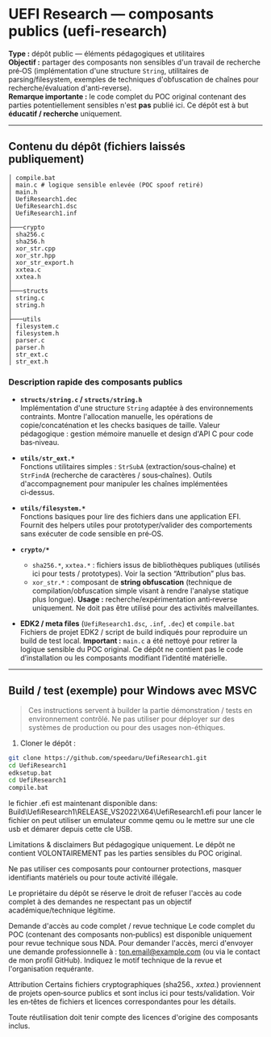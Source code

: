# UEFI Research — composants publics (uefi-research)

**Type :** dépôt public — éléments pédagogiques et utilitaires  
**Objectif :** partager des composants non sensibles d'un travail de recherche pré‑OS (implémentation d'une structure `String`, utilitaires de parsing/filesystem, exemples de techniques d'obfuscation de chaînes pour recherche/évaluation d'anti‑reverse).  
**Remarque importante :** le code complet du POC original contenant des parties potentiellement sensibles n'est **pas** publié ici. Ce dépôt est à but **éducatif / recherche** uniquement.

---

## Contenu du dépôt (fichiers laissés publiquement)

```
│ compile.bat
│ main.c # logique sensible enlevée (POC spoof retiré)
│ main.h
│ UefiResearch1.dec
│ UefiResearch1.dsc
│ UefiResearch1.inf
│
├───crypto
│ sha256.c
│ sha256.h
│ xor_str.cpp
│ xor_str.hpp
│ xor_str_export.h
│ xxtea.c
│ xxtea.h
│
├───structs
│ string.c
│ string.h
│
├───utils
│ filesystem.c
│ filesystem.h
│ parser.c
│ parser.h
│ str_ext.c
│ str_ext.h
```

### Description rapide des composants publics
- **`structs/string.c` / `structs/string.h`**  
  Implémentation d'une structure `String` adaptée à des environnements contraints. Montre l'allocation manuelle, les opérations de copie/concaténation et les checks basiques de taille. Valeur pédagogique : gestion mémoire manuelle et design d'API C pour code bas‑niveau.

- **`utils/str_ext.*`**  
  Fonctions utilitaires simples : `StrSubA` (extraction/sous‑chaîne) et `StrFindA` (recherche de caractères / sous‑chaînes). Outils d'accompagnement pour manipuler les chaînes implémentées ci‑dessus.

- **`utils/filesystem.*`**  
  Fonctions basiques pour lire des fichiers dans une application EFI. Fournit des helpers utiles pour prototyper/valider des comportements sans exécuter de code sensible en pré‑OS.

- **`crypto/*`**  
  - `sha256.*`, `xxtea.*` : fichiers issus de bibliothèques publiques (utilisés ici pour tests / prototypes). Voir la section “Attribution” plus bas.  
  - `xor_str.*` : composant de **string obfuscation** (technique de compilation/obfuscation simple visant à rendre l'analyse statique plus longue). **Usage :** recherche/expérimentation anti‑reverse uniquement. Ne doit pas être utilisé pour des activités malveillantes.

- **EDK2 / meta files** (`UefiResearch1.dsc`, `.inf`, `.dec`) et `compile.bat`  
  Fichiers de projet EDK2 / script de build indiqués pour reproduire un build de test local. **Important :** `main.c` a été nettoyé pour retirer la logique sensible du POC original. Ce dépôt ne contient pas le code d’installation ou les composants modifiant l’identité matérielle.

---

## Build / test (exemple) pour Windows avec MSVC
> Ces instructions servent à builder la partie démonstration / tests en environnement contrôlé. Ne pas utiliser pour déployer sur des systèmes de production ou pour des usages non-éthiques.

1. Cloner le dépôt :
```bash
git clone https://github.com/speedaru/UefiResearch1.git
cd UefiResearch1
edksetup.bat
cd UefiResearch1
compile.bat
```

le fichier .efi est maintenant disponible dans: Build\UefiResearch1\RELEASE_VS2022\X64\UefiResearch1.efi
pour lancer le fichier on peut utiliser un emulateur comme qemu ou le mettre sur une cle usb et démarer depuis
cette cle USB.

Limitations & disclaimers
But pédagogique uniquement. Le dépôt ne contient VOLONTAIREMENT pas les parties sensibles du POC original.

Ne pas utiliser ces composants pour contourner protections, masquer identifiants matériels ou pour toute activité illégale.

Le propriétaire du dépôt se réserve le droit de refuser l'accès au code complet à des demandes ne respectant pas un objectif académique/technique légitime.

Demande d'accès au code complet / revue technique
Le code complet du POC (contenant des composants non‑publics) est disponible uniquement pour revue technique sous NDA. Pour demander l'accès, merci d'envoyer une demande professionnelle à : ton.email@example.com (ou via le contact de mon profil GitHub). Indiquez le motif technique de la revue et l'organisation requérante.

Attribution
Certains fichiers cryptographiques (sha256.*, xxtea.*) proviennent de projets open‑source publics et sont inclus ici pour tests/validation. Voir les en‑têtes de fichiers et licences correspondantes pour les détails.

Toute réutilisation doit tenir compte des licences d'origine des composants inclus.

